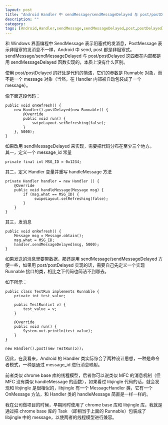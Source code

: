 ```yaml
---
layout: post
title: "Android Handler 中 sendMessage/sendMessageDelayed 与 post/postDelayed 的区别"
description: ""
category: 
tags: [Android,Handler,sendMessage,sendMessageDelayed,post,postDelayed]
---
```


和 Windows 界面编程中 SendMessage 表示阻塞式的发消息，PostMessage 表示非阻塞的发消息不一样，Android 中 send, post 都是非阻塞式。 sendMessage/sendMessageDelayed 与 post/postDelayed 这四者在内部都是用 sendMessageDelayed 函数实现的，本质上没有什么区别。

使用 post/postDelayed 的好处是代码的简洁，它们的参数是 Runnable 对象，而不是一个 message 对象（当然，在 Handler 内部被自动包装成了一个 message）。

像下面这段代码：

    public void onRefresh() {
        new Handler().postDelayed(new Runnable() {
            @Override
            public void run() {
                swipeLayout.setRefreshing(false);
            }
        }, 5000);
    }

如果改用 sendMessageDelayed 来实现，需要把代码分布在至少三个地方。  
其一，定义一个 message_id 常量

    private final int MSG_ID = 0x1234;

其二，定义 Handler 变量并重写 handleMessage 方法

    private Handler handler = new Handler () {
        @Override
        public void handleMessage(Message msg) {
            if (msg.what == MSG_ID) {
                 swipeLayout.setRefreshing(false);
            }
        }
    }

其三，发消息

    public void onRefresh() {
        Message msg = Message.obtain();
        msg.what = MSG_ID;
        handler.sendMessageDelayed(msg, 5000);
    }

如果发送的消息里要带数据，那还是用 sendMessage/sendMessageDelayed 方便一些，如果用 post/postDelayed 实现的话，需要自己先定义一个实现 Runnable 接口的类，相比之下代码也简洁不到哪去。

如下所示：

    public class TestRun implements Runnable {
        private int test_value;

        public TestRun(int v) {
            test_value = v;
        }

        @Override
        public void run() {
            System.out.println(test_value);
        }
    }

    new Handler().post(new TestRun(5));

因此，在我看来，Android 的 Handler 类实际综合了两种设计思想，一种是命令者模式，一种是通过 message_id 进行消息映射。

前者类似 chrome base 库的线程模型，后者你可以说类似 MFC 的消息机制（但 MFC 没有类似 handleMessage 的函数），如果看过 libjingle 代码的话，就会发现和 libjingle 是很相似的，libjingle 有一个 MessageHandler 类，它有一个 OnMessage 方法，和 Handler 类的 handleMessage 简直是一样一样的。

我在公司做项目的时候，早期同时使用了 chrome base 库和 libjingle 库，我就是通过把 chrome base 库的 Task （即相当于上面的 Runnable）包装成了 libjingle 中的 message，以使两者的线程模型进行兼容。
